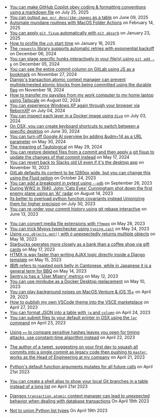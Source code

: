 * [You can make GitHub Copilot obey coding & formatting conventions using a markdown file](https://www.linkedin.com/posts/ryanvarley_i-used-github-copilot-agent-mode-while-coding-activity-7351573955138187266-nl5r/) on July 25, 2025
* [You can output `aws ecr describe-images` as a table](https://dev.to/benji011/til-you-can-output-aws-ecr-describe-images-as-a-table-3f4g) on June 09, 2025
* [Automate mundane routines with MacOS Folder Actions](https://interfacecraft.online/posts/blog/2025/how-i-automated-my-computer-life-with-macos-folder-actions/) on February 14, 2025
* [You can apply `git fixup` automatically with `git absorb`](https://dev.to/benji011/til-you-can-apply-git-fixup-automatically-with-git-absorb-44hk) on January 23, 2025
* [How to profile the `zsh` start time](https://dev.to/benji011/til-how-to-profile-zsh-start-time-2bob) on January 16, 2025
* [The `requests` library supports automatic retries with exponential backoff ](https://dev.to/benji011/til-that-the-requests-library-supports-automatic-retries-with-exponential-backoff-2b6d) on December 06, 2024
* [You can stage specific hunks interactively in your file(s) using `git add -p`](https://stackoverflow.com/a/6290646/4477547) on December 05, 2024
* [You can see the entire commit column on GitLab using JS as a bookmark](https://dev.to/benji011/til-how-to-see-the-entire-commit-column-on-gitlab-using-js-518m) on November 27, 2024
* [Django's transaction.atomic context manager can prevent multiple/nested atomic blocks from being committed using the durable flag](https://docs.djangoproject.com/en/dev/topics/db/transactions/#controlling-transactions-explicitly) on November 18, 2024
* [How to transfer my payslips from my work computer to my home laptop using Tailscale](https://tailscale.com/) on August 02, 2024
* [You can experience Windows XP again through your browser via RebornXP](https://rebornxp.js.org/) on July 04, 2024
* [You can inspect each layer in a Docker image using `dive`](https://github.com/wagoodman/dive) on July 03, 2024
* [On OSX, you can create keyboard shortcuts to switch between a specific desktop](https://dev.to/benji011/til-you-can-create-keyboard-shortcuts-to-switch-between-a-specific-desktop-1ic6) on June 30, 2024
* [You can turn off Google AI overview by adding &udm=14 as a URL parameter](https://arstechnica.com/gadgets/2024/05/google-searchs-udm14-trick-lets-you-kill-ai-search-for-good/) on May 30, 2024
* [The meaning of Tautological](https://en.wikipedia.org/wiki/List_of_tautological_place_names) on May 29, 2024
* [You can restore deleted files from a commit and then apply a git fixup to update the changes of that commit instead](https://dev.to/benji011/til-you-can-restore-deleted-files-from-a-commit-and-then-apply-a-git-fixup-to-update-the-changes-of-that-commit-instead-5f0k) on May 17, 2024
* [You can revert back to Slacks old UI even if it's the desktop app](https://www.reddit.com/r/Slack/comments/16ib0l7/comment/k0kfpc8/?utm_source=share&utm_medium=web3x&utm_name=web3xcss&utm_term=1&utm_content=share_button) on November 10, 2023
* [GitLab defaults its content to be 1280px wide, but you can change this using the Fluid option](https://docs.gitlab.com/ee/user/profile/preferences.html#layout-width) on October 24, 2023
* [You can add a breakpoint in pytest using `--pdb`](https://www.oreilly.com/library/view/python-testing-with/9781680509427/f_0150.xhtml) on September 26, 2023
* [During WW2 in 1940, John 'Cats Eyes' Cunningham shot down the first enemy plane using an 'AI' radar](https://en.wikipedia.org/wiki/John_Cunningham_(RAF_officer)) on August 14, 2023
* [Its better to overload python function covariants instead Unionizing them for higher precision](https://medium.com/analytics-vidhya/making-sense-of-typing-overload-437e6deecade) on July 30, 2023
* [You can re-order your commit history using git rebase interactive](https://dev.to/benji011/til-you-can-re-order-your-commit-history-through-rebase-i-35kn) on June 13, 2023
- [You can convert media file extensions with `ffmpeg`](https://dev.to/benji011/til-you-can-convert-media-file-extensions-with-ffmpeg-1ibc) on May 28, 2023
- [You can trick Mypys typechecker using `typing.cast`](https://dev.to/benji011/til-you-can-trick-mypys-typechecker-using-typingcast-218b) on May 24, 2023
- [Using `xyz.objects.get()` with `Q` unexpectedly returns multiple objects](https://dev.to/benji011/using-xyzobjectsget-with-q-unexpectedly-returns-multiple-objects-5fme) on May 18, 2023
- [Starbucks operates more closely as a bank than a coffee shop via gift cards](https://fttembeddedfinance.com/starbucks-banking-serving-coffee/#:~:text=85%25%20of%20US%20banks%20have,in%20low%20risk%20government%20bonds) on May 17, 2023
- [HTMX is way faster than writing AJAX logic directly inside a Django template](https://dev.to/benji011/til-htmx-is-way-faster-than-writing-ajax-logic-directly-inside-a-django-template-neb) on May 15, 2023
- [焼肉 refers to roasted pork belly in Cantonese, while in Japanese it is a general term for BBQ](https://www.duhoctrungquoc.vn/wiki/ja/%E7%84%BC%E8%82%89_%28%E5%BA%83%E6%9D%B1%E6%96%99%E7%90%86%29) on May 14, 2023
- [Sentry.io has a 'User Misery' metrics](https://docs.sentry.io/product/performance/metrics/#user-misery) on May 12, 2023
- [You can use minikube as a Docker Desktop replacement](https://minikube.sigs.k8s.io/docs/tutorials/docker_desktop_replacement/) on May 10, 2023
- [You can play background noises on MacOS Venture & iOS 15+](https://support.apple.com/en-gb/HT212775) on April 29, 2023
- [How to publish my own VSCode theme into the VSCE marketplace](https://github.com/benji011/is-them-tears-bro) on April 27, 2023
- [You can format JSON into a table with `jq` and `column`](https://til.codeinthehole.com/posts/how-to-format-json-into-a-table-with-jq-and-column/) on April 24, 2023
- [You can submit files to your default printer in OSX using the `lpr` command](https://ss64.com/osx/lpr.html) on April 23, 2023

* [Using `==` to compare sensitive hashes leaves you open for timing attacks, use constant-time algorithm instead](https://codahale.com/a-lesson-in-timing-attacks/) on April 22, 2023
* [The author of a tweet, suggesting on your first day to squash all commits into a single commit as legacy code then pushing to `master`, works as the Head of Engineering at my company](https://twitter.com/codeinthehole/status/1029682224713617408?cxt=HHwWgMC2ueShlcocAAAA) on April 21, 2023
* [Python's default function arguments mutates for all future calls](https://docs.python-guide.org/writing/gotchas/#mutable-default-arguments) on April 21st 2023
* [You can create a shell alias to show your local Git branches in a table instead of a long list](https://gist.github.com/benji011/8210b3eeda1b80935b87be3026c6a40e) on April 21st 2023

* [Djangos `transaction.atomic` context manager can lead to unexpected behavior when dealing with database transactions](https://seddonym.me/2020/11/19/trouble-atomic) On April 19th 2023
* [Not to union Python list types](https://til.codeinthehole.com/posts/not-to-union-python-list-types/) On April 19th 2023
